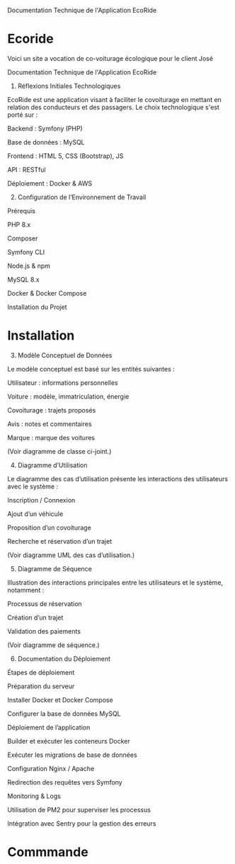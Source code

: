 Documentation Technique de l'Application EcoRide

# Ecoride 
Voici un site a vocation de co-voiturage écologique pour le client José 

Documentation Technique de l'Application EcoRide

1. Réflexions Initiales Technologiques

EcoRide est une application visant à faciliter le covoiturage en mettant en relation des conducteurs et des passagers. Le choix technologique s'est porté sur :

Backend : Symfony (PHP)

Base de données : MySQL

Frontend : HTML 5, CSS (Bootstrap), JS

API : RESTful

Déploiement : Docker & AWS

2. Configuration de l’Environnement de Travail

Prérequis

PHP 8.x

Composer

Symfony CLI

Node.js & npm

MySQL 8.x

Docker & Docker Compose

Installation du Projet

# Installation

3. Modèle Conceptuel de Données

Le modèle conceptuel est basé sur les entités suivantes :

Utilisateur : informations personnelles

Voiture : modèle, immatriculation, énergie

Covoiturage : trajets proposés

Avis : notes et commentaires

Marque : marque des voitures

(Voir diagramme de classe ci-joint.)

4. Diagramme d’Utilisation

Le diagramme des cas d’utilisation présente les interactions des utilisateurs avec le système :

Inscription / Connexion

Ajout d’un véhicule

Proposition d’un covoiturage

Recherche et réservation d’un trajet

(Voir diagramme UML des cas d’utilisation.)

5. Diagramme de Séquence

Illustration des interactions principales entre les utilisateurs et le système, notamment :

Processus de réservation

Création d’un trajet

Validation des paiements

(Voir diagramme de séquence.)

6. Documentation du Déploiement

Étapes de déploiement

Préparation du serveur

Installer Docker et Docker Compose

Configurer la base de données MySQL

Déploiement de l’application

Builder et exécuter les conteneurs Docker

Exécuter les migrations de base de données

Configuration Nginx / Apache

Redirection des requêtes vers Symfony

Monitoring & Logs

Utilisation de PM2 pour superviser les processus

Intégration avec Sentry pour la gestion des erreurs

# Commmande